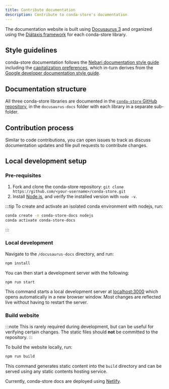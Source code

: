 ```yaml
---
title: Contribute documentation
description: Contribute to conda-store's documentation
---
```


The documentation website is built using [Docusaurus 3][docusaurus] and organized using the [Diátaxis  framework][diataxis] for each conda-store library.

## Style guidelines

conda-store documentation follows the [Nebari documentation style guide][nebari-style-guide] including the [capitalization preferences][nebari-style-guide-capitalization], which in-turn derives from the [Google developer documentation style guide][google-style-guide].

## Documentation structure

All three conda-store libraries are documented in the [`conda-store` GitHub repository][cs-github], in the `docusaurus-docs` folder with each library in a separate sub-folder.

## Contribution process

Similar to code contributions, you can open issues to track as discuss documentation updates and file pull requests to contribute changes.

## Local development setup

### Pre-requisites

1. Fork and clone the conda-store repository: `git clone https://github.com/<your-username>/conda-store.git`
2. Install [Node.js][nodejs], and verify the installed version with `node -v`.

:::tip
To create and activate an isolated conda environment with nodejs, run:

```bash
conda create -n conda-store-docs nodejs
conda activate conda-store-docs
```
:::

### Local development

Navigate to the  `/docusaurus-docs` directory, and run:

```bash
npm install
```

You can then start a development server with the following:

```bash
npm run start
```

This command starts a local development server at [localhost:3000](http://localhost:3000) which opens automatically in a new browser window. Most changes are reflected live without having to restart the server.

### Build website

:::note
This is rarely required during development, but can be useful for verifying certain changes. The static files should **not** be committed to the repository.
:::

To build the website locally, run:

```bash
npm run build
```

This command generates static content into the `build` directory and can be served using any static contents hosting service.

Currently, conda-store docs are deployed using [Netlify][netlify].


<!-- External links -->

[docusaurus]: https://www.nebari.dev/docs/community/style-guide
[diataxis]: https://diataxis.fr
[nebari-style-guide]: https://www.nebari.dev/docs/community/style-guide
[nebari-style-guide-capitalization]: https://www.nebari.dev/docs/community/style-guide#capitalization
[google-style-guide]: https://developers.google.cn/style
[nodejs]: https://nodejs.org/en
[netlify]: https://www.netlify.com
[cs-github]: https://github.com/conda-incubator/conda-store
